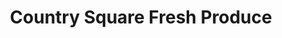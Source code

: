 ---
title: "Country Square Fresh Produce"
url: /wilksboro/country-square-fresh-produce/
shop: farm
---